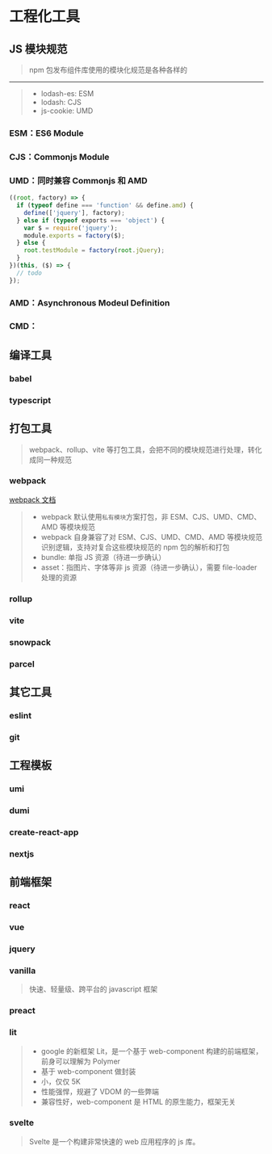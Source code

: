 # 工程化工具

## JS 模块规范

> npm 包发布组件库使用的模块化规范是各种各样的

---

> - lodash-es: ESM
> - lodash: CJS
> - js-cookie: UMD

### ESM：ES6 Module

### CJS：Commonjs Module

### UMD：同时兼容 Commonjs 和 AMD

```javascript
((root, factory) => {
  if (typeof define === 'function' && define.amd) {
    define(['jquery'], factory);
  } else if (typeof exports === 'object') {
    var $ = require('jquery');
    module.exports = factory($);
  } else {
    root.testModule = factory(root.jQuery);
  }
})(this, ($) => {
  // todo
});
```

### AMD：Asynchronous Modeul Definition

### CMD：

## 编译工具

### babel

### typescript

## 打包工具

> webpack、rollup、vite 等打包工具，会把不同的模块规范进行处理，转化成同一种规范

### webpack

[webpack 文档](./webpack.md)

> - webpack 默认使用`私有模块`方案打包，非 ESM、CJS、UMD、CMD、AMD 等模块规范
> - webpack 自身兼容了对 ESM、CJS、UMD、CMD、AMD 等模块规范识别逻辑，支持对复合这些模块规范的 npm 包的解析和打包
> - bundle: 单指 JS 资源（待进一步确认）
> - asset：指图片、字体等非 js 资源（待进一步确认），需要 file-loader 处理的资源

### rollup

### vite

### snowpack

### parcel

## 其它工具

### eslint

### git

## 工程模板

### umi

### dumi

### create-react-app

### nextjs

## 前端框架

### react

### vue

### jquery

### vanilla

> 快速、轻量级、跨平台的 javascript 框架

### preact

### lit

> - google 的新框架 Lit，是一个基于 web-component 构建的前端框架，前身可以理解为 Polymer
> - 基于 web-component 做封装
> - 小，仅仅 5K
> - 性能强悍，规避了 VDOM 的一些弊端
> - 兼容性好，web-component 是 HTML 的原生能力，框架无关

### svelte

> Svelte 是一个构建非常快速的 web 应用程序的 js 库。
